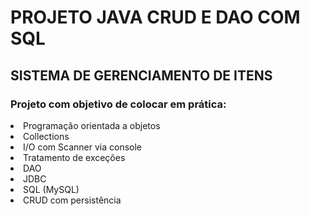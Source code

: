<h1> PROJETO JAVA CRUD E DAO COM SQL </h1>
<h2> SISTEMA DE GERENCIAMENTO DE ITENS</h2>
<h3>Projeto com objetivo de colocar em prática: </h3>
<lu>
  <li>Programação orientada a objetos</li>
  <li>Collections</li>
  <li>I/O com Scanner via console</li>
  <li>Tratamento de exceções</li>
  <li>DAO</li>
  <li>JDBC</li>
  <li>SQL (MySQL)</li>
  <li>CRUD com persistência</li>
</lu>
